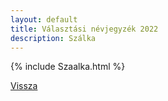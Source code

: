 ```yaml
---
layout: default
title: Választási névjegyzék 2022
description: Szálka
---
```


{% include Szaalka.html %}

[Vissza](./)